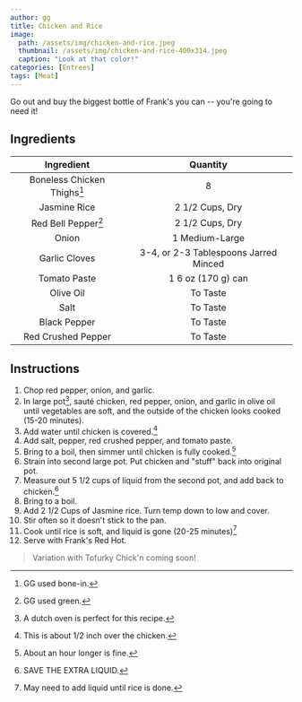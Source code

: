```yaml
---
author: gg
title: Chicken and Rice
image:
  path: /assets/img/chicken-and-rice.jpeg
  thumbnail: /assets/img/chicken-and-rice-400x314.jpeg
  caption: "Look at that color!"
categories: [Entrees]
tags: [Meat]
---
```


Go out and buy the biggest bottle of Frank's you can -- you're going to need it!

## Ingredients

| Ingredient | Quantity |
|:-:|:-:|
| Boneless Chicken Thighs[^1] | 8 |
| Jasmine Rice | 2 1/2 Cups, Dry |
| Red Bell Pepper[^2] | 2 1/2 Cups, Dry |
| Onion | 1 Medium-Large |
| Garlic Cloves | 3-4, or 2-3 Tablespoons Jarred Minced |
| Tomato Paste | 1 6 oz (170 g) can |
| Olive Oil | To Taste |
| Salt | To Taste |
| Black Pepper | To Taste |
| Red Crushed Pepper | To Taste |

## Instructions

1. Chop red pepper, onion, and garlic.
2. In large pot[^3], sauté chicken, red pepper, onion, and garlic in olive oil until vegetables are soft, and the outside of the chicken looks cooked (15-20 minutes).
3. Add water until chicken is covered.[^4]
4. Add salt, pepper, red crushed pepper, and tomato paste.
5. Bring to a boil, then simmer until chicken is fully cooked.[^5]
6. Strain into second large pot. Put chicken and "stuff" back into original pot.
7. Measure out 5 1/2 cups of liquid from the second pot, and add back to chicken.[^6]
8. Bring to a boil.
9. Add 2 1/2 Cups of Jasmine rice. Turn temp down to low and cover.
10. Stir often so it doesn't stick to the pan.
11. Cook until rice is soft, and liquid is gone (20-25 minutes)[^7]
12. Serve with Frank's Red Hot.

> Variation with Tofurky Chick'n coming soon!

[^1]: GG used bone-in.
[^2]: GG used green.
[^3]: A dutch oven is perfect for this recipe.
[^4]: This is about 1/2 inch over the chicken.
[^5]: About an hour longer is fine.
[^6]: SAVE THE EXTRA LIQUID.
[^7]: May need to add liquid until rice is done.
